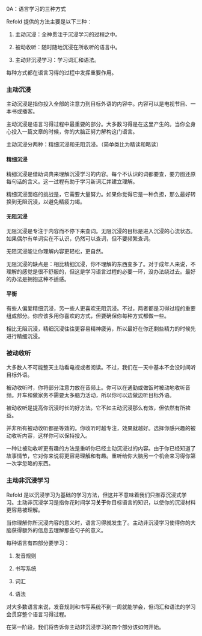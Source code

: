 0A：语言学习的三种方式

Refold 提供的方法主要是以下三种：

1. 主动沉浸：全神贯注于沉浸学习的过程之中。

2. 被动收听：随时随地沉浸在所收听的语言中。

3. 主动非沉浸学习：学习词汇和语法。

每种方式都在语言习得的过程中发挥重要作用。

### 主动沉浸

主动沉浸是指你投入全部的注意力到目标外语的内容中。内容可以是电视节目、一本书或播客。

主动沉浸是语言习得过程中最重要的部分。大多数习得是在这里产生的。当你全身心投入一篇文章的时候，你的大脑正努力解构这门语言。

主动沉浸分两种：精细沉浸和无阻沉浸。（简单类比为精读和略读）

#### 精细沉浸

精细沉浸是借助词典来理解沉浸学习的内容。每个不认识的词都要查，要力图还原每句话的含义。这一过程有助于学习新词汇并建立理解。

精细沉浸面临的挑战是，它需要大量努力。如果你觉得它是一种负担，那么最好转换到无阻沉浸，以避免精疲力竭。

#### 无阻沉浸

无阻沉浸是专注于内容而不停下来查词。无阻沉浸的目标是进入沉浸的心流状态。如果偶尔有单词实在不认识，仍然可以查词，但不要频繁查词。

无阻沉浸能让你理解内容更轻松，更自然。

无阻沉浸的缺点是：相比精细沉浸，你不理解的东西变多了。对于成年人来说，不理解的感觉是很不舒服的，但这是学习语言过程的必要一环，没办法绕过去。最好的办法是拥抱这种不适感。

#### 平衡

有些人偏爱精细沉浸，另一些人更喜欢无阻沉浸。不过，两者都是习得过程的重要组成部分。你应该多用你喜欢的方式，但要确保你每种方式都做一些。

相比无阻沉浸，精细沉浸往往更容易精神疲劳，所以最好在你还剩些精力的时候先进行精细沉浸。

### 被动收听

大多数人不可能整天主动看电视或者阅读。不过，我们在一天中基本不会没时间听目标外语。

被动收听时，你将部分注意力放在音频上。你可以在通勤或做饭时被动地收听音频。开车和做家务不需要太多脑力活动，所以你可以边做边听目标外语。

被动收听是提高你沉浸时长的好方法。它不如主动沉浸那么有效，但依然有所裨益。

并非所有被动收听都是等效的。你收听时越专注，效果就越好。选择你感兴趣的被动收听内容，这样你可以保持投入。

一种让被动收听更有趣的方法是重听你已经主动沉浸过的内容。由于你已经知道了故事情节，它对你来说将更容易理解和有趣。重听给你大脑另一个机会来习得你第一次学忽略的东西。

### 主动非沉浸学习

Refold 是以沉浸学习为基础的学习方法，但这并不意味着我们只推荐沉浸式学习。主动非沉浸学习是指你花时间学习**关于**你目标语言的知识，以使你的沉浸材料更容易被理解。

当你理解你所沉浸内容的意义时，语言习得就发生了。主动非沉浸学习使得你的大脑获得额外的信息去理解那些句子的意义。

每种语言有四部分要学习：

1. 发音规则

2. 书写系统

3. 词汇

4. 语法

对大多数语言来说，发音规则和书写系统不到一周就能学会，但词汇和语法的学习会贯穿整个语言习得过程。

在第一阶段，我们将告诉你主动非沉浸学习的四个部分该如何开始。